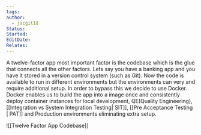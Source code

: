 ```yaml
---
tags: 
author:
  - jacgit18
Status: 
Started: 
EditDate: 
Relates:
---
```

A twelve-factor app most important factor is the codebase which is the glue that connects all the other factors. Lets say you have a banking app and you have it stored in a version control system (such as Git). Now the code is available to run in different environments but the environments can very and require additional setup. In order to bypass this we decide to use Docker. Docker enables us to build the app into a image once and consistently deploy container instances for local development, QE(Quality Engineering), [[Integration vs System Integration Testing| SIT]], [[Pre Acceptance Testing | PAT]] and Production environments eliminating extra setup.




![[Twelve Factor App Codebase]]

